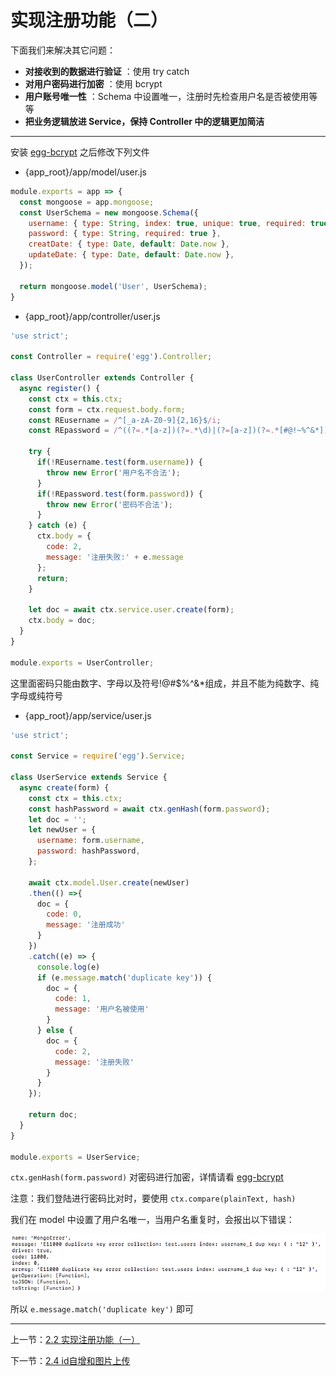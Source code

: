 # 实现注册功能（二）

下面我们来解决其它问题：

- **对接收到的数据进行验证** ：使用 try catch
- **对用户密码进行加密** ：使用 bcrypt
- **用户账号唯一性** ：Schema 中设置唯一，注册时先检查用户名是否被使用等等
- **把业务逻辑放进 Service，保持 Controller 中的逻辑更加简洁**

---

安装 [egg-bcrypt](https://github.com/yolopunk/egg-bcrypt) 之后修改下列文件

- {app_root}/app/model/user.js

```javascript
module.exports = app => {
  const mongoose = app.mongoose;
  const UserSchema = new mongoose.Schema({
    username: { type: String, index: true, unique: true, required: true},
    password: { type: String, required: true },
    creatDate: { type: Date, default: Date.now },
    updateDate: { type: Date, default: Date.now },
  });

  return mongoose.model('User', UserSchema);
}
```

- {app_root}/app/controller/user.js

```javascript
'use strict';

const Controller = require('egg').Controller;

class UserController extends Controller {
  async register() {
    const ctx = this.ctx;
    const form = ctx.request.body.form;
    const REusername = /^[_a-zA-Z0-9]{2,16}$/i;
    const REpassword = /^((?=.*[a-z])(?=.*\d)|(?=[a-z])(?=.*[#@!~%^&*])|(?=.*\d)(?=.*[#@!~%^&*]))[a-z\d#@!~%^&*]{8,16}$/i;

    try {
      if(!REusername.test(form.username)) {
        throw new Error('用户名不合法');
      }
      if(!REpassword.test(form.password)) {
        throw new Error('密码不合法');
      }
    } catch (e) {
      ctx.body = {
        code: 2,
        message: '注册失败:' + e.message
      };
      return;
    }

    let doc = await ctx.service.user.create(form);
    ctx.body = doc;
  }
}

module.exports = UserController;
```

这里面密码只能由数字、字母以及符号!@#$%^&*组成，并且不能为纯数字、纯字母或纯符号

- {app_root}/app/service/user.js

```javascript
'use strict';

const Service = require('egg').Service;

class UserService extends Service {
  async create(form) {
    const ctx = this.ctx;
    const hashPassword = await ctx.genHash(form.password);
    let doc = '';
    let newUser = {
      username: form.username,
      password: hashPassword,
    };

    await ctx.model.User.create(newUser)
    .then(() =>{
      doc = {
        code: 0,
        message: '注册成功'
      }
    })
    .catch((e) => {
      console.log(e)
      if (e.message.match('duplicate key')) {
        doc = {
          code: 1,
          message: '用户名被使用'
        }
      } else {
        doc = {
          code: 2,
          message: '注册失败'
        }
      }
    });

    return doc;
  }
}

module.exports = UserService;
```

`ctx.genHash(form.password)` 对密码进行加密，详情请看 [egg-bcrypt](https://github.com/yolopunk/egg-bcrypt)

注意：我们登陆进行密码比对时，要使用 `ctx.compare(plainText, hash)`

我们在 model 中设置了用户名唯一，当用户名重复时，会报出以下错误：

![duplicate key](img/2.3%20duplicate%20key.png)

所以 `e.message.match('duplicate key')` 即可

---

上一节：[2.2 实现注册功能（一）](2.2%20实现注册功能（一）.md)

下一节：[2.4 id自增和图片上传](2.4%20id自增和图片上传.md)
